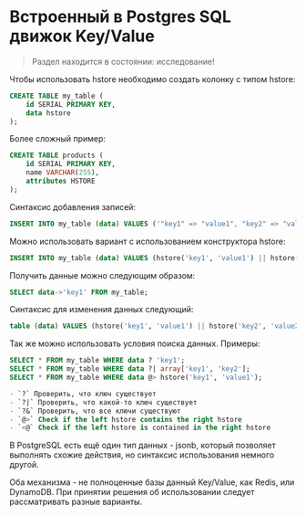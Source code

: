# Встроенный в Postgres SQL движок Key/Value

>Раздел находится в состоянии: исследование!

Чтобы использовать hstore необходимо создать колонку с типом hstore:

```sql
CREATE TABLE my_table (
    id SERIAL PRIMARY KEY,
    data hstore
);
```

Более сложный пример:

```sql
CREATE TABLE products (
    id SERIAL PRIMARY KEY,
    name VARCHAR(255),
    attributes HSTORE
);
```

Синтаксис добавления записей:

```sql
INSERT INTO my_table (data) VALUES ('"key1" => "value1", "key2" => "value2"');
```

Можно использовать вариант с использованием конструктора hstore:

```sql
INSERT INTO my_table (data) VALUES (hstore('key1', 'value1') || hstore('key2', 'value2'));
```

Получить данные можно следующим образом:

```sql
SELECT data->'key1' FROM my_table;
```

Синтаксис для изменения данных следующий:

```sql
table (data) VALUES (hstore('key1', 'value1') || hstore('key2', 'value2'));
```

Так же можно использовать условия поиска данных. Примеры:

```sql
SELECT * FROM my_table WHERE data ? 'key1';
SELECT * FROM my_table WHERE data ?| array['key1', 'key2'];
SELECT * FROM my_table WHERE data @> hstore('key1', 'value1');
```

```sql
- `?` Проверить, что ключ существует
- `?|` Проверить, что какой-то ключ существует
- `?&` Проверить, что все ключи существуют
- `@>` Check if the left hstore contains the right hstore
- `<@` Check if the left hstore is contained in the right hstore
```

В PostgreSQL есть ещё один тип данных - jsonb, который позволяет выполнять схожие действия, но синтаксис использования немного другой.

Оба механизма - не полноценные базы данный Key/Value, как Redis, или DynamoDB. При принятии решения об использовании следует рассматривать разные варианты.
